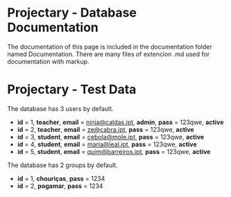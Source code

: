 Projectary - Database Documentation
===================

The documentation of this page is included in the documentation folder named Documentation. 
There are many files of extencion .md used for documentation with markup.


Projectary - Test Data
===================

The database has 3 users by default.

 - **id** = 1, **teacher**, **email** = ninja@caldas.ipt, **admin**, **pass** = 123qwe, **active**
 - **id** = 2, **teacher**, **email** = ze@cabra.ipt, **pass** = 123qwe, **active**
 - **id** = 3, **student**, **email** = cebola@mole.ipt, **pass** = 123qwe, **active**
 - **id** = 4, **student**, **email** = maria@leal.ipt, **pass** = 123qwe, **active**
 - **id** = 5, **student**, **email** = quim@barreiros.ipt, **pass** = 123qwe, **active**

The database has 2 groups by default.

 - **id** = 1, **chouriças**, **pass** = 1234
 - **id** = 2, **pogamar**, **pass** = 1234
